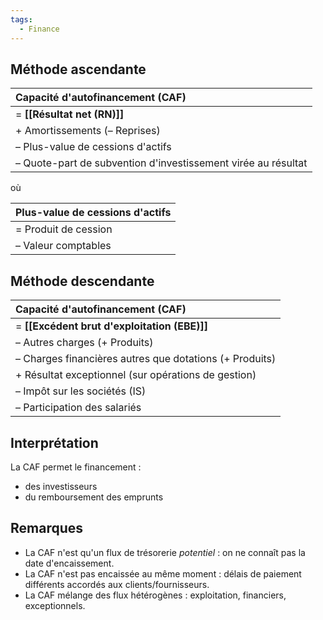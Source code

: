 ```yaml
---
tags:
  - Finance
---
```

## Méthode ascendante
| Capacité d'autofinancement (CAF)                              |
|:------------------------------------------------------------- |
| = **[[Résultat net (RN)]]**                                       |
| + Amortissements (– Reprises)                                 |
| – Plus-value de cessions d'actifs                                      |
| – Quote-part de subvention d'investissement virée au résultat |

où

| Plus-value de cessions d'actifs |
|:------------------------------- |
| = Produit de cession            |
| – Valeur comptables             |
 
## Méthode descendante
| Capacité d'autofinancement (CAF)                        |
|:------------------------------------------------------- |
| = **[[Excédent brut d'exploitation (EBE)]]**                |
| – Autres charges (+ Produits)                           |
| – Charges financières autres que dotations (+ Produits) |
| + Résultat exceptionnel (sur opérations de gestion)     |
| – Impôt sur les sociétés (IS)                           |
| – Participation des salariés                                                        |

## Interprétation
La CAF permet le financement :
- des investisseurs
- du remboursement des emprunts

## Remarques
- La CAF n'est qu'un flux de trésorerie _potentiel_ : on ne connaît pas la date d'encaissement.
- La CAF n'est pas encaissée au même moment : délais de paiement différents accordés aux clients/fournisseurs.
- La CAF mélange des flux hétérogènes : exploitation, financiers, exceptionnels.
